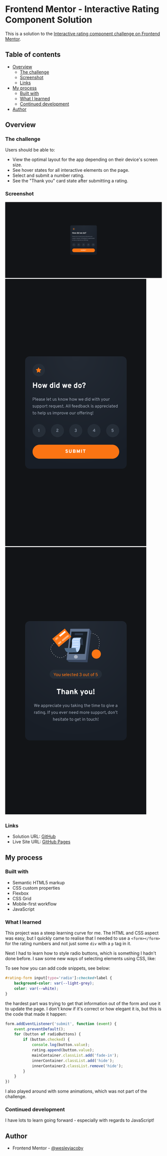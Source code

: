 # Frontend Mentor - Interactive Rating Component Solution

This is a solution to the [Interactive rating component challenge on Frontend Mentor](https://www.frontendmentor.io/challenges/interactive-rating-component-koxpeBUmI).

## Table of contents

- [Overview](#overview)
  - [The challenge](#the-challenge)
  - [Screenshot](#screenshot)
  - [Links](#links)
- [My process](#my-process)
  - [Built with](#built-with)
  - [What I learned](#what-i-learned)
  - [Continued development](#continued-development)
- [Author](#author)

## Overview

### The challenge

Users should be able to:

- View the optimal layout for the app depending on their device's screen size.
- See hover states for all interactive elements on the page.
- Select and submit a number rating.
- See the "Thank you" card state after submitting a rating.

### Screenshot

![](./images/interactive-rating-component-desktop.png)
![](./images/interactive-rating-component-mobile.png)
![](./images/interactive-rating-component-mobile-thanks.png)

### Links

- Solution URL: [GitHub](https://github.com/wesleyjacoby/Interactive-Rating-Component)
- Live Site URL: [GitHub Pages](https://your-live-site-url.com)

## My process

### Built with

- Semantic HTML5 markup
- CSS custom properties
- Flexbox
- CSS Grid
- Mobile-first workflow
- JavaScript

### What I learned

This project was a steep learning curve for me. The HTML and CSS aspect was easy, but I quickly came to realise that I needed to use a `<form></form>` for the rating numbers and not just some `div` with a `p` tag in it.

Next I had to learn how to style radio buttons, which is something I hadn't done before. I saw some new ways of selecting elements using CSS, like:

To see how you can add code snippets, see below:

```css
#rating-form input[type='radio']:checked+label {
    background-color: var(--light-grey);
    color: var(--white);
}
```

the hardest part was trying to get that information out of the form and use it to update the page. I don't know if it's correct or how elegant it is, but this is the code that made it happen:
```js
form.addEventListener('submit', function (event) {
    event.preventDefault();
    for (button of radioButtons) {
        if (button.checked) {
            console.log(button.value);
            rating.append(button.value);
            mainContainer.classList.add('fade-in');
            innerContainer.classList.add('hide');
            innerContainer2.classList.remove('hide');
        }
    }
})
```
I also played around with some animations, which was not part of the challenge.

### Continued development

I have lots to learn going forward - especially with regards to JavaScript!

## Author

- Frontend Mentor - [@wesleyjacoby](https://www.frontendmentor.io/profile/wesleyjacoby)